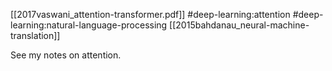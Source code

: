 [[2017vaswani_attention-transformer.pdf]]
#deep-learning:attention #deep-learning:natural-language-processing
[[2015bahdanau_neural-machine-translation]]

See my notes on attention. 

